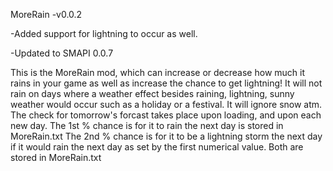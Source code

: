 MoreRain
-v0.0.2

-Added support for lightning to occur as well.

-Updated to SMAPI 0.0.7

This is the MoreRain mod, which can increase or decrease how much it rains in your game as well as increase the chance to get lightning! It will not rain on days where a weather effect besides raining, lightning, sunny weather would occur such as a holiday or a festival. It will ignore snow atm. The check for tomorrow's forcast takes place upon loading, and upon each new day. The 1st % chance is for it to rain the next day is stored in MoreRain.txt The 2nd % chance is for it to be a lightning storm the next day if it would rain the next day as set by the first numerical value. Both are stored in MoreRain.txt
